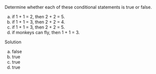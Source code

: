 Determine whether each of these conditional statements is true or false.

1. if 1 + 1 = 2, then 2 + 2 = 5.
2. if 1 + 1 = 3, then 2 + 2 = 4.
3. if 1 + 1 = 3, then 2 + 2 = 5.
4. if monkeys can fly, then 1 + 1 = 3.

Solution

1. false
2. true
3. true
4. true

<style type="text/css">
    ol { list-style-type: lower-alpha; }
</style>
